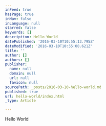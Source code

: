 ```yaml
---
inFeed: true
hasPage: true
inNav: false
inLanguage: null
starred: false
keywords: []
description: Hello World
datePublished: '2016-03-10T10:55:13.795Z'
dateModified: '2016-03-10T10:55:00.621Z'
title: ''
author: []
authors: []
publisher:
  name: null
  domain: null
  url: null
  favicon: null
sourcePath: _posts/2016-03-10-hello-world.md
published: true
url: hello-world/index.html
_type: Article

---
```

Hello World